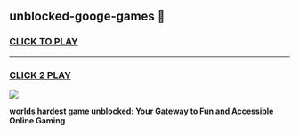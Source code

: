 
## unblocked-googe-games 👋
<h3>
<a href="https://premium.freeplayer.one?title=unblocked-googe-games&ref=14F">CLICK TO PLAY</a></h3>
<hr>

<h3>
<a href="https://premium.freeplayer.one?title=unblocked-googe-games&ref=14F">CLICK 2 PLAY</a>
  
</h3>

<a href="https://premium.freeplayer.one?title=unblocked-googe-games&ref=12F/"><img src="https://clearcache.store/games.png"></a>


**worlds hardest game unblocked: Your Gateway to Fun and Accessible Online Gaming**
